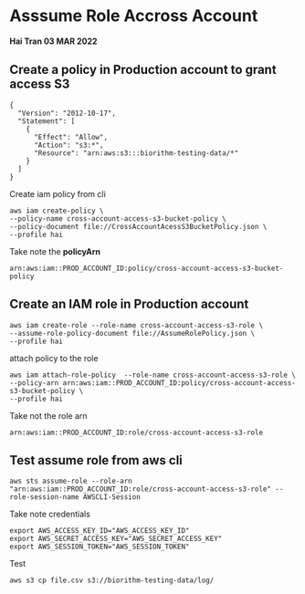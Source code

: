 # Asssume Role Accross Account 
**Hai Tran 03 MAR 2022**

## Create a policy in **Production account** to grant access S3 
```
{
  "Version": "2012-10-17",
  "Statement": [
    {
      "Effect": "Allow",
      "Action": "s3:*",
      "Resource": "arn:aws:s3:::biorithm-testing-data/*"
    }
  ]
}
```
Create iam policy from cli 
```
aws iam create-policy \
--policy-name cross-account-access-s3-bucket-policy \
--policy-document file://CrossAccountAcessS3BucketPolicy.json \
--profile hai
```
Take note the **policyArn**
```
arn:aws:iam::PROD_ACCOUNT_ID:policy/cross-account-access-s3-bucket-policy
```

## Create an IAM role in **Production account**
```
aws iam create-role --role-name cross-account-access-s3-role \
--assume-role-policy-document file://AssumeRolePolicy.json \
--profile hai
```
attach policy to the role 
```
aws iam attach-role-policy  --role-name cross-account-access-s3-role \
--policy-arn arn:aws:iam::PROD_ACCOUNT_ID:policy/cross-account-access-s3-bucket-policy \
--profile hai

```
Take not the role arn 
```
arn:aws:iam::PROD_ACCOUNT_ID:role/cross-account-access-s3-role
```

## Test assume role from aws cli 
```
aws sts assume-role --role-arn  "arn:aws:iam::PROD_ACCOUNT_ID:role/cross-account-access-s3-role" --role-session-name AWSCLI-Session
```
Take note credentials 
```
export AWS_ACCESS_KEY_ID="AWS_ACCESS_KEY_ID"
export AWS_SECRET_ACCESS_KEY="AWS_SECRET_ACCESS_KEY"
export AWS_SESSION_TOKEN="AWS_SESSION_TOKEN"
```
Test
```
aws s3 cp file.csv s3://biorithm-testing-data/log/
```